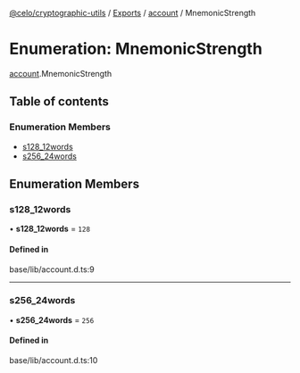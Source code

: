 [@celo/cryptographic-utils](../README.md) / [Exports](../modules.md) / [account](../modules/account.md) / MnemonicStrength

# Enumeration: MnemonicStrength

[account](../modules/account.md).MnemonicStrength

## Table of contents

### Enumeration Members

- [s128\_12words](account.MnemonicStrength.md#s128_12words)
- [s256\_24words](account.MnemonicStrength.md#s256_24words)

## Enumeration Members

### s128\_12words

• **s128\_12words** = ``128``

#### Defined in

base/lib/account.d.ts:9

___

### s256\_24words

• **s256\_24words** = ``256``

#### Defined in

base/lib/account.d.ts:10
